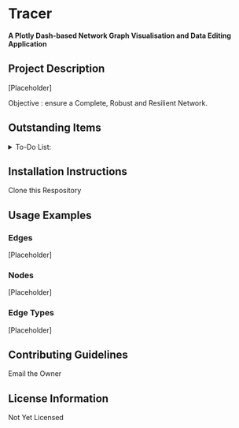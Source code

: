 # Tracer

**A Plotly Dash-based Network Graph Visualisation and Data Editing Application**

## Project Description
[Placeholder]

Objective : ensure a Complete, Robust and Resilient Network.

## Outstanding Items 
<details>
<summary>To-Do List:</summary>

- [ ] In-Work : Added Application Logging - Complete the Implementation
- [ ] In-Work : Added Session Management - Complete the Implementation

- [ ] To-Do : Update & Test the CRUD Logic and Modals - use Test Data
- [ ] To-Do : Update Network Filters
- [ ] To-Do : Add Network Metrics
- [ ] To-Do : Metrics - Completeness
- [ ] To-Do : Metrics - Robustness
- [ ] To-Do : Metrics - Resilience

- [ ] To-Do : Format Toasts for enhanced Readability

</details>

## Installation Instructions
Clone this Respository 

## Usage Examples

### Edges
[Placeholder]

### Nodes 
[Placeholder]

### Edge Types
[Placeholder]

## Contributing Guidelines
Email the Owner

## License Information
Not Yet Licensed

